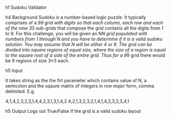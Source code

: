 h1 Sudoku Validator

h4 Background
Sudoku is a number-based logic puzzle. It typically comprises of a 9*9 grid with digits so that each column, each row and each of the nine 3*3 sub-grids that compose the grid contains all the digits from 1 to 9. For this challenge, you will be given an N*N grid populated with numbers from 1 through N and you have to determine if it is a valid sudoku solution. You may assume that N will be either 4 or 9. The grid can be divided into square regions of equal size, where the size of a region is equal to the square root of a side of the entire grid. Thus for a 9*9 grid there would be 9 regions of size 3*3 each.

h5 Input

It takes string as the the firt parameter which contains value of N, a semicolon and the sqaure matrix of integers in row major form, comma delimited. E.g.

4;1,4,2,3,2,3,1,4,4,2,3,1,3,1,4,2
4;2,1,3,2,3,2,1,4,1,4,2,3,2,3,4,1

h5 Output
Logs out True/False if the grid is a valid sudoku layout
